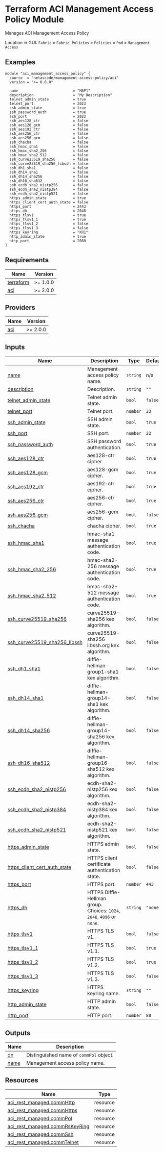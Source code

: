 <!-- BEGIN_TF_DOCS -->
# Terraform ACI Management Access Policy Module

Manages ACI Management Access Policy

Location in GUI:
`Fabric` » `Fabric Policies` » `Policies` » `Pod` » `Management Access`

## Examples

```hcl
module "aci_management_access_policy" {
  source  = "netascode/management-access-policy/aci"
  version = ">= 0.8.0"

  name                         = "MAP1"
  description                  = "My Description"
  telnet_admin_state           = true
  telnet_port                  = 2023
  ssh_admin_state              = true
  ssh_password_auth            = true
  ssh_port                     = 2022
  ssh_aes128_ctr               = false
  ssh_aes128_gcm               = false
  ssh_aes192_ctr               = false
  ssh_aes256_ctr               = false
  ssh_aes256_gcm               = false
  ssh_chacha                   = false
  ssh_hmac_sha1                = false
  ssh_hmac_sha2_256            = false
  ssh_hmac_sha2_512            = false
  ssh_curve25519_sha256        = false
  ssh_curve25519_sha256_libssh = false
  ssh_dh1_sha1                 = false
  ssh_dh14_sha1                = false
  ssh_dh14_sha256              = false
  ssh_dh16_sha512              = false
  ssh_ecdh_sha2_nistp256       = false
  ssh_ecdh_sha2_nistp384       = false
  ssh_ecdh_sha2_nistp521       = false
  https_admin_state            = true
  https_client_cert_auth_state = false
  https_port                   = 2443
  https_dh                     = 2048
  https_tlsv1                  = true
  https_tlsv1_1                = true
  https_tlsv1_2                = false
  https_tlsv1_3                = false
  https_keyring                = "KR1"
  http_admin_state             = true
  http_port                    = 2080
}
```

## Requirements

| Name | Version |
|------|---------|
| <a name="requirement_terraform"></a> [terraform](#requirement\_terraform) | >= 1.0.0 |
| <a name="requirement_aci"></a> [aci](#requirement\_aci) | >= 2.0.0 |

## Providers

| Name | Version |
|------|---------|
| <a name="provider_aci"></a> [aci](#provider\_aci) | >= 2.0.0 |

## Inputs

| Name | Description | Type | Default | Required |
|------|-------------|------|---------|:--------:|
| <a name="input_name"></a> [name](#input\_name) | Management access policy name. | `string` | n/a | yes |
| <a name="input_description"></a> [description](#input\_description) | Description. | `string` | `""` | no |
| <a name="input_telnet_admin_state"></a> [telnet\_admin\_state](#input\_telnet\_admin\_state) | Telnet admin state. | `bool` | `false` | no |
| <a name="input_telnet_port"></a> [telnet\_port](#input\_telnet\_port) | Telnet port. | `number` | `23` | no |
| <a name="input_ssh_admin_state"></a> [ssh\_admin\_state](#input\_ssh\_admin\_state) | SSH admin state. | `bool` | `true` | no |
| <a name="input_ssh_port"></a> [ssh\_port](#input\_ssh\_port) | SSH port. | `number` | `22` | no |
| <a name="input_ssh_password_auth"></a> [ssh\_password\_auth](#input\_ssh\_password\_auth) | SSH password authentication. | `bool` | `true` | no |
| <a name="input_ssh_aes128_ctr"></a> [ssh\_aes128\_ctr](#input\_ssh\_aes128\_ctr) | aes128-ctr cipher. | `bool` | `true` | no |
| <a name="input_ssh_aes128_gcm"></a> [ssh\_aes128\_gcm](#input\_ssh\_aes128\_gcm) | aes128-gcm cipher. | `bool` | `true` | no |
| <a name="input_ssh_aes192_ctr"></a> [ssh\_aes192\_ctr](#input\_ssh\_aes192\_ctr) | aes192-ctr cipher. | `bool` | `true` | no |
| <a name="input_ssh_aes256_ctr"></a> [ssh\_aes256\_ctr](#input\_ssh\_aes256\_ctr) | aes256-ctr cipher. | `bool` | `true` | no |
| <a name="input_ssh_aes256_gcm"></a> [ssh\_aes256\_gcm](#input\_ssh\_aes256\_gcm) | aes256-gcm cipher. | `bool` | `false` | no |
| <a name="input_ssh_chacha"></a> [ssh\_chacha](#input\_ssh\_chacha) | chacha cipher. | `bool` | `true` | no |
| <a name="input_ssh_hmac_sha1"></a> [ssh\_hmac\_sha1](#input\_ssh\_hmac\_sha1) | hmac-sha1 message authentication code. | `bool` | `true` | no |
| <a name="input_ssh_hmac_sha2_256"></a> [ssh\_hmac\_sha2\_256](#input\_ssh\_hmac\_sha2\_256) | hmac-sha2-256 message authentication code. | `bool` | `true` | no |
| <a name="input_ssh_hmac_sha2_512"></a> [ssh\_hmac\_sha2\_512](#input\_ssh\_hmac\_sha2\_512) | hmac-sha2-512 message authentication code. | `bool` | `true` | no |
| <a name="input_ssh_curve25519_sha256"></a> [ssh\_curve25519\_sha256](#input\_ssh\_curve25519\_sha256) | curve25519-sha256 kex algorithm. | `bool` | `false` | no |
| <a name="input_ssh_curve25519_sha256_libssh"></a> [ssh\_curve25519\_sha256\_libssh](#input\_ssh\_curve25519\_sha256\_libssh) | curve25519-sha256 libssh.org kex algorithm. | `bool` | `false` | no |
| <a name="input_ssh_dh1_sha1"></a> [ssh\_dh1\_sha1](#input\_ssh\_dh1\_sha1) | diffie-hellman-group1-sha1 kex algorithm. | `bool` | `false` | no |
| <a name="input_ssh_dh14_sha1"></a> [ssh\_dh14\_sha1](#input\_ssh\_dh14\_sha1) | diffie-hellman-group14-sha1 kex algorithm. | `bool` | `false` | no |
| <a name="input_ssh_dh14_sha256"></a> [ssh\_dh14\_sha256](#input\_ssh\_dh14\_sha256) | diffie-hellman-group14-sha256 kex algorithm. | `bool` | `false` | no |
| <a name="input_ssh_dh16_sha512"></a> [ssh\_dh16\_sha512](#input\_ssh\_dh16\_sha512) | diffie-hellman-group16-sha512 kex algorithm. | `bool` | `false` | no |
| <a name="input_ssh_ecdh_sha2_nistp256"></a> [ssh\_ecdh\_sha2\_nistp256](#input\_ssh\_ecdh\_sha2\_nistp256) | ecdh-sha2-nistp256 kex algorithm. | `bool` | `false` | no |
| <a name="input_ssh_ecdh_sha2_nistp384"></a> [ssh\_ecdh\_sha2\_nistp384](#input\_ssh\_ecdh\_sha2\_nistp384) | ecdh-sha2-nistp384 kex algorithm. | `bool` | `false` | no |
| <a name="input_ssh_ecdh_sha2_nistp521"></a> [ssh\_ecdh\_sha2\_nistp521](#input\_ssh\_ecdh\_sha2\_nistp521) | ecdh-sha2-nistp521 kex algorithm. | `bool` | `false` | no |
| <a name="input_https_admin_state"></a> [https\_admin\_state](#input\_https\_admin\_state) | HTTPS admin state. | `bool` | `false` | no |
| <a name="input_https_client_cert_auth_state"></a> [https\_client\_cert\_auth\_state](#input\_https\_client\_cert\_auth\_state) | HTTPS client certificate authentication state. | `bool` | `false` | no |
| <a name="input_https_port"></a> [https\_port](#input\_https\_port) | HTTPS port. | `number` | `443` | no |
| <a name="input_https_dh"></a> [https\_dh](#input\_https\_dh) | HTTPS Diffie-Hellman group. Choices: `1024`, `2048`, `4096` or `none`. | `string` | `"none"` | no |
| <a name="input_https_tlsv1"></a> [https\_tlsv1](#input\_https\_tlsv1) | HTTPS TLS v1. | `bool` | `false` | no |
| <a name="input_https_tlsv1_1"></a> [https\_tlsv1\_1](#input\_https\_tlsv1\_1) | HTTPS TLS v1.1. | `bool` | `true` | no |
| <a name="input_https_tlsv1_2"></a> [https\_tlsv1\_2](#input\_https\_tlsv1\_2) | HTTPS TLS v1.2. | `bool` | `true` | no |
| <a name="input_https_tlsv1_3"></a> [https\_tlsv1\_3](#input\_https\_tlsv1\_3) | HTTPS TLS v1.3. | `bool` | `false` | no |
| <a name="input_https_keyring"></a> [https\_keyring](#input\_https\_keyring) | HTTPS keyring name. | `string` | `""` | no |
| <a name="input_http_admin_state"></a> [http\_admin\_state](#input\_http\_admin\_state) | HTTP admin state. | `bool` | `false` | no |
| <a name="input_http_port"></a> [http\_port](#input\_http\_port) | HTTP port. | `number` | `80` | no |

## Outputs

| Name | Description |
|------|-------------|
| <a name="output_dn"></a> [dn](#output\_dn) | Distinguished name of `commPol` object. |
| <a name="output_name"></a> [name](#output\_name) | Management access policy name. |

## Resources

| Name | Type |
|------|------|
| [aci_rest_managed.commHttp](https://registry.terraform.io/providers/CiscoDevNet/aci/latest/docs/resources/rest_managed) | resource |
| [aci_rest_managed.commHttps](https://registry.terraform.io/providers/CiscoDevNet/aci/latest/docs/resources/rest_managed) | resource |
| [aci_rest_managed.commPol](https://registry.terraform.io/providers/CiscoDevNet/aci/latest/docs/resources/rest_managed) | resource |
| [aci_rest_managed.commRsKeyRing](https://registry.terraform.io/providers/CiscoDevNet/aci/latest/docs/resources/rest_managed) | resource |
| [aci_rest_managed.commSsh](https://registry.terraform.io/providers/CiscoDevNet/aci/latest/docs/resources/rest_managed) | resource |
| [aci_rest_managed.commTelnet](https://registry.terraform.io/providers/CiscoDevNet/aci/latest/docs/resources/rest_managed) | resource |
<!-- END_TF_DOCS -->